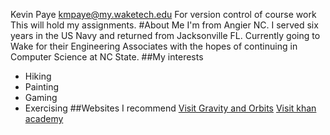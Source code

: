 Kevin Paye kmpaye@my.waketech.edu
For version control of course work
This will hold my assignments.
#About Me
I'm from Angier NC. I served six years in the US Navy and returned from Jacksonville FL. 
Currently going to Wake for their Engineering Associates with the hopes of continuing in
Computer Science at NC State.
##My interests
* Hiking
* Painting
* Gaming
* Exercising
##Websites I recommend
[Visit Gravity and Orbits](https://phet.colorado.edu/sims/html/gravity-and-orbits/latest/gravity-and-orbits_en.html)
[Visit khan academy](khanacademy.org)
